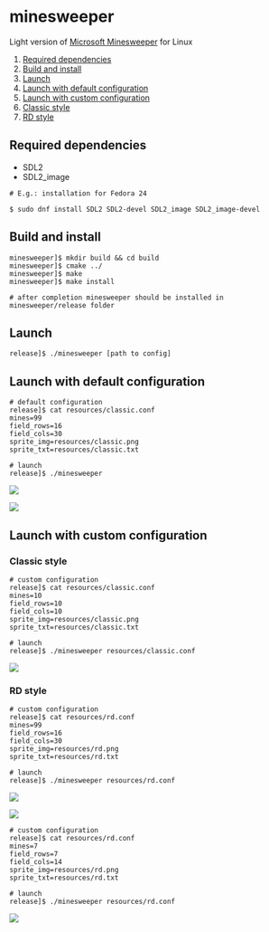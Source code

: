 # minesweeper
Light version of [Microsoft Minesweeper](https://en.wikipedia.org/wiki/Microsoft_Minesweeper) for Linux

1. [Required dependencies](https://github.com/rdiachenko/minesweeper#required-dependencies)
2. [Build and install](https://github.com/rdiachenko/minesweeper#build-and-install)
3. [Launch](https://github.com/rdiachenko/minesweeper#launch)
4. [Launch with default configuration](https://github.com/rdiachenko/minesweeper#launch-with-default-configuration)
5. [Launch with custom configuration](https://github.com/rdiachenko/minesweeper#launch-with-custom-configuration)
  1. [Classic style](https://github.com/rdiachenko/minesweeper#classic-style)
  2. [RD style](https://github.com/rdiachenko/minesweeper#rd-style)

## Required dependencies
* SDL2
* SDL2_image
```
# E.g.: installation for Fedora 24

$ sudo dnf install SDL2 SDL2-devel SDL2_image SDL2_image-devel
```

## Build and install
```
minesweeper]$ mkdir build && cd build
minesweeper]$ cmake ../
minesweeper]$ make
minesweeper]$ make install

# after completion minesweeper should be installed in minesweeper/release folder
```

## Launch
```
release]$ ./minesweeper [path to config]
```

## Launch with default configuration
```
# default configuration
release]$ cat resources/classic.conf 
mines=99
field_rows=16
field_cols=30
sprite_img=resources/classic.png
sprite_txt=resources/classic.txt

# launch
release]$ ./minesweeper
```
![](https://raw.githubusercontent.com/rdiachenko/minesweeper/master/screenshots/classic-in-progress.png)

![](https://raw.githubusercontent.com/rdiachenko/minesweeper/master/screenshots/classic-lose.png)

## Launch with custom configuration
### Classic style
```
# custom configuration
release]$ cat resources/classic.conf 
mines=10
field_rows=10
field_cols=10
sprite_img=resources/classic.png
sprite_txt=resources/classic.txt

# launch
release]$ ./minesweeper resources/classic.conf
```
![](https://raw.githubusercontent.com/rdiachenko/minesweeper/master/screenshots/classic-win.png)

### RD style
```
# custom configuration
release]$ cat resources/rd.conf 
mines=99
field_rows=16
field_cols=30
sprite_img=resources/rd.png
sprite_txt=resources/rd.txt

# launch
release]$ ./minesweeper resources/rd.conf
```
![](https://raw.githubusercontent.com/rdiachenko/minesweeper/master/screenshots/rd-in-progress.png)

![](https://raw.githubusercontent.com/rdiachenko/minesweeper/master/screenshots/rd-lose.png)

```
# custom configuration
release]$ cat resources/rd.conf
mines=7
field_rows=7
field_cols=14
sprite_img=resources/rd.png
sprite_txt=resources/rd.txt

# launch
release]$ ./minesweeper resources/rd.conf
```
![](https://raw.githubusercontent.com/rdiachenko/minesweeper/master/screenshots/rd-win.png)
